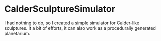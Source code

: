 # CalderSculptureSimulator
I had nothing to do, so I created a simple simulator for Calder-like sculptures. It a bit of efforts, it can also work as a procedurally generated planetarium.

